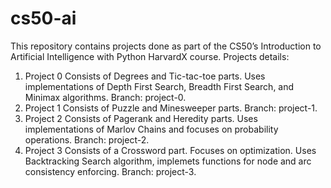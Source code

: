 # cs50-ai
This repository contains projects done as part of the CS50’s Introduction to Artificial Intelligence with Python HarvardX course.
Projects details:
1. Project 0
   Consists of Degrees and Tic-tac-toe parts. Uses implementations of Depth First Search, Breadth First Search, and Minimax algorithms.
   Branch: project-0.
2. Project 1
   Consists of Puzzle and Minesweeper parts.
   Branch: project-1.
3. Project 2
   Consists of Pagerank and Heredity parts. Uses implementations of Marlov Chains and focuses on probability operations.
   Branch: project-2.
4. Project 3
   Consists of a Crossword part. Focuses on optimization. Uses Backtracking Search algorithm,       implemets functions for node and arc consistency enforcing.
   Branch: project-3.
